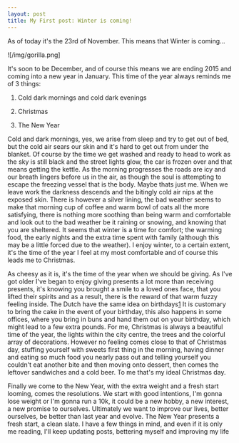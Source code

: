 ```yaml
---
layout: post
title: My First post: Winter is coming!
---
```


As of today it's the 23rd of November. This means that Winter is coming... 


![/img/gorilla.png]


It's soon to be December, and of course this means we are ending 2015 and coming into a new year in January. This time of the year always reminds me of 3 things:

1. Cold dark mornings and cold dark evenings
 
2. Christmas

3. The New Year

Cold and dark mornings, yes, we arise from sleep and try to get out of bed, but the cold air sears our skin and it's hard to get out from under the blanket. Of course by the time we get washed and ready to head to work as the sky is still black and the street lights glow, the car is frozen over and that means getting the kettle. As the morning progresses the roads are icy and our breath lingers before us in the air, as though the soul is attempting to escape the freezing vessel that is the body. Maybe thats just me. When we leave work the darkness  descends and the bitingly cold air nips at the exposed skin. There is however a silver lining, the bad weather seems to make that morning cup of coffee and warm bowl of oats all the more satisfying, there is nothing more soothing than being warm and comfortable and look out to the bad weather be it raining or snowing, and knowing that you are sheltered. It seems that winter is a time for comfort; the warming food, the early nights and the extra time spent with family (although this may be a little forced due to the weather). I enjoy winter, to a certain extent, it's the time of the year I feel at my most comfortable and of course this leads me to Christmas.

As cheesy as it is, it's the time of the year when we should be giving. As I've got older I've began to enjoy giving presents a lot more than receiving presents, it's knowing you brought a smile to a loved  ones face, that you lifted their spirits and as a result, there is the reward of that warm fuzzy feeling inside. The Dutch have the same idea on birthdays[1](http://netherlandsbynumbers.com/2013/03/17/essential-things-2-five-rules-for-dealing-with-dutch-birthdays/) It is customary to bring the cake in the event of your birthday, this also happens in some offices, where you bring in buns and hand them out on your birthday, which might lead to a few extra pounds. For me, Christmas is always a beautiful time of the year, the lights within the city centre, the trees and the colorful array of decorations. However no feeling comes close to that of Christmas day, stuffing yourself with sweets first thing in the morning, having dinner and eating so much food you nearly pass out and telling yourself you couldn't eat another bite and then moving onto dessert, then comes the leftover sandwiches and a cold beer. To me that's my ideal Christmas day.

Finally we come to the New Year, with the extra weight and a fresh start looming, comes the resolutions. We start with good intentions, I'm gonna lose weight or I'm gonna run a 10k, it could be a new hobby, a new interest, a new promise to ourselves. Ultimately we want to improve our lives, better ourselves, be better than last year and evolve. The New Year presents a fresh start, a clean slate. I have a few things in mind, and even if it is only me reading, I'll keep updating posts, bettering myself and improving my life 
